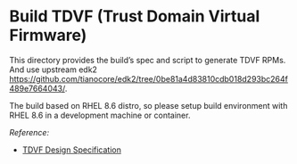# Build TDVF (Trust Domain Virtual Firmware)

This directory provides the build’s spec and script to generate TDVF RPMs.
And use upstream edk2 https://github.com/tianocore/edk2/tree/0be81a4d83810cdb018d293bc264f489e7664043/.

The build based on RHEL 8.6 distro, so please setup build environment with RHEL
8.6 in a development machine or container.

_Reference:_

- [TDVF Design Specification](https://www.intel.com/content/dam/develop/external/us/en/documents/tdx-virtual-firmware-design-guide-rev-1.pdf)
